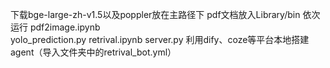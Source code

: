 
下载bge-large-zh-v1.5以及poppler放在主路径下
pdf文档放入Library/bin
依次运行
pdf2image.ipynb     
yolo_prediction.py
retrival.ipynb
server.py
利用dify、coze等平台本地搭建agent（导入文件夹中的retrival_bot.yml）

